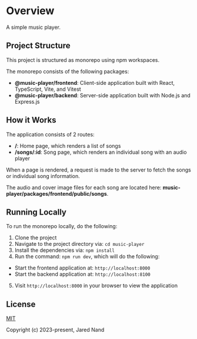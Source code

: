 # Overview

A simple music player.

## Project Structure

This project is structured as monorepo using npm workspaces.

The monorepo consists of the following packages:
- **@music-player/frontend**: Client-side application built with React, TypeScript, Vite, and Vitest
- **@music-player/backend**: Server-side application built with Node.js and Express.js

## How it Works

The application consists of 2 routes:
- **/**: Home page, which renders a list of songs
- **/songs/:id**: Song page, which renders an individual song with an audio player

When a page is rendered, a request is made to the server to fetch the songs or individual song information.

The audio and cover image files for each song are located here: **music-player/packages/frontend/public/songs**.

## Running Locally

To run the monorepo locally, do the following:
1. Clone the project
2. Navigate to the project directory via: `cd music-player`
3. Install the dependencies via: `npm install`
4. Run the command: `npm run dev`, which will do the following:
  - Start the frontend application at: `http://localhost:8000`
  - Start the backend application at: `http://localhost:8100`
5. Visit `http://localhost:8000` in your browser to view the application

## License

[MIT](https://opensource.org/license/mit/)

Copyright (c) 2023-present, Jared Nand